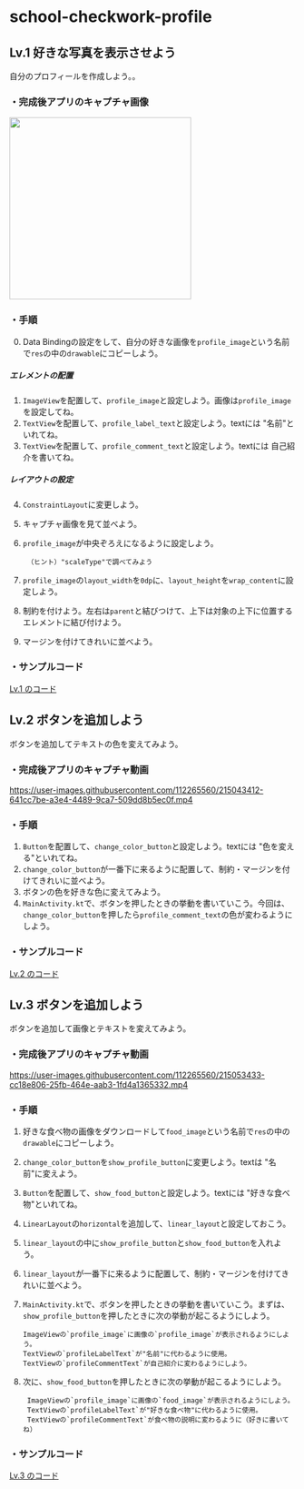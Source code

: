# school-checkwork-profile

## Lv.1 好きな写真を表示させよう
自分のプロフィールを作成しよう。。

### ・完成後アプリのキャプチャ画像

<img src="https://user-images.githubusercontent.com/112265560/215035633-f31ca356-6ee5-4522-a1cf-39ba85b563c5.png" width="320px">


### ・手順
0. Data Bindingの設定をして、自分の好きな画像を`profile_image`という名前で`res`の中の`drawable`にコピーしよう。

##### エレメントの配置
1. `ImageView`を配置して、`profile_image`と設定しよう。画像は`profile_image`を設定してね。
2. `TextView`を配置して、`profile_label_text`と設定しよう。textには "名前"といれてね。
3. `TextView`を配置して、`profile_comment_text`と設定しよう。textには 自己紹介を書いてね。

##### レイアウトの設定
4. `ConstraintLayout`に変更しよう。
5. キャプチャ画像を見て並べよう。
6. `profile_image`が中央ぞろえになるように設定しよう。

		（ヒント）"scaleType"で調べてみよう
7. `profile_image`の`layout_width`を`0dp`に、`layout_height`を`wrap_content`に設定しよう。
8. 制約を付けよう。左右は`parent`と結びつけて、上下は対象の上下に位置するエレメントに結び付けよう。
9. マージンを付けてきれいに並べよう。
		
### ・サンプルコード
[Lv.1 のコード](https://github.com/Yu-Nakaura/school-checkwork-profile1)


## Lv.2 ボタンを追加しよう
ボタンを追加してテキストの色を変えてみよう。

### ・完成後アプリのキャプチャ動画

https://user-images.githubusercontent.com/112265560/215043412-641cc7be-a3e4-4489-9ca7-509dd8b5ec0f.mp4

### ・手順
1. `Button`を配置して、`change_color_button`と設定しよう。textには "色を変える"といれてね。
2. `change_color_button`が一番下に来るように配置して、制約・マージンを付けてきれいに並べよう。
3. ボタンの色を好きな色に変えてみよう。
4. `MainActivity.kt`で、ボタンを押したときの挙動を書いていこう。今回は、`change_color_button`を押したら`profile_comment_text`の色が変わるようにしよう。

### ・サンプルコード
[Lv.2 のコード](https://github.com/Yu-Nakaura/school-checkwork-profile2)

## Lv.3 ボタンを追加しよう
ボタンを追加して画像とテキストを変えてみよう。

### ・完成後アプリのキャプチャ動画

https://user-images.githubusercontent.com/112265560/215053433-cc18e806-25fb-464e-aab3-1fd4a1365332.mp4

### ・手順
1. 好きな食べ物の画像をダウンロードして`food_image`という名前で`res`の中の`drawable`にコピーしよう。
2. `change_color_button`を`show_profile_button`に変更しよう。textは "名前"に変えよう。
3. `Button`を配置して、`show_food_button`と設定しよう。textには "好きな食べ物"といれてね。
4. `LinearLayout`の`horizontal`を追加して、`linear_layout`と設定しておこう。
5. `linear_layout`の中に`show_profile_button`と`show_food_button`を入れよう。
6. `linear_layout`が一番下に来るように配置して、制約・マージンを付けてきれいに並べよう。
7.  `MainActivity.kt`で、ボタンを押したときの挙動を書いていこう。まずは、`show_profile_button`を押したときに次の挙動が起こるようにしよう。
		
		ImageViewの`profile_image`に画像の`profile_image`が表示されるようにしよう。
		TextViewの`profileLabelText`が"名前"に代わるように使用。
		TextViewの`profileCommentText`が自己紹介に変わるようにしよう。
8. 次に、`show_food_button`を押したときに次の挙動が起こるようにしよう。
		
		ImageViewの`profile_image`に画像の`food_image`が表示されるようにしよう。
		TextViewの`profileLabelText`が"好きな食べ物"に代わるように使用。
		TextViewの`profileCommentText`が食べ物の説明に変わるように（好きに書いてね）

### ・サンプルコード
[Lv.3 のコード](https://github.com/Yu-Nakaura/school-checkwork-profile3)




